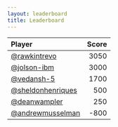 ```yaml
---
layout: leaderboard
title: Leaderboard
---
```

| Player | Score |
| :--- | ---: |
| [@rawkintrevo](https://github.com/rawkintrevo) | 3050 |
| [@jolson-ibm](https://github.com/jolson-ibm) | 3000 |
| [@vedansh-5](https://github.com/vedansh-5) | 1700 |
| [@sheldonhenriques](https://github.com/sheldonhenriques) | 500 |
| [@deanwampler](https://github.com/deanwampler) | 250 |
| [@andrewmusselman](https://github.com/andrewmusselman) | -800 |
